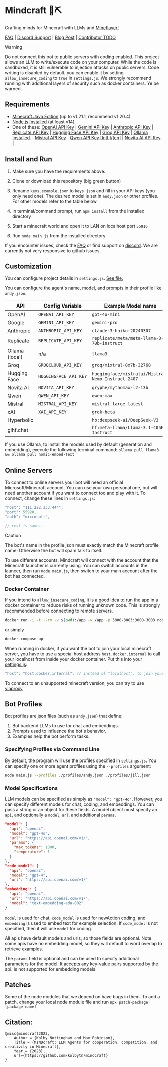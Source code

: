 # Mindcraft 🧠⛏️

Crafting minds for Minecraft with LLMs and [Mineflayer!](https://prismarinejs.github.io/mineflayer/#/)

[FAQ](https://github.com/kolbytn/mindcraft/blob/main/FAQ.md) | [Discord Support](https://discord.gg/mp73p35dzC) | [Blog Post](https://kolbynottingham.com/mindcraft/) | [Contributor TODO](https://github.com/users/kolbytn/projects/1)


> [!WARNING]
Do not connect this bot to public servers with coding enabled. This project allows an LLM to write/execute code on your computer. While the code is sandboxed, it is still vulnerable to injection attacks on public servers. Code writing is disabled by default, you can enable it by setting `allow_insecure_coding` to `true` in `settings.js`. We strongly recommend running with additional layers of security such as docker containers. Ye be warned.

## Requirements

- [Minecraft Java Edition](https://www.minecraft.net/en-us/store/minecraft-java-bedrock-edition-pc) (up to v1.21.1, recommend v1.20.4)
- [Node.js Installed](https://nodejs.org/) (at least v14)
- One of these: [OpenAI API Key](https://openai.com/blog/openai-api) | [Gemini API Key](https://aistudio.google.com/app/apikey) | [Anthropic API Key](https://docs.anthropic.com/claude/docs/getting-access-to-claude) | [Replicate API Key](https://replicate.com/) | [Hugging Face API Key](https://huggingface.co/) | [Groq API Key](https://console.groq.com/keys) | [Ollama Installed](https://ollama.com/download). | [Mistral API Key](https://docs.mistral.ai/getting-started/models/models_overview/) | [Qwen API Key [Intl.]](https://www.alibabacloud.com/help/en/model-studio/developer-reference/get-api-key)/[[cn]](https://help.aliyun.com/zh/model-studio/getting-started/first-api-call-to-qwen?) | [Novita AI API Key](https://novita.ai/settings?utm_source=github_mindcraft&utm_medium=github_readme&utm_campaign=link#key-management) |

## Install and Run

1. Make sure you have the requirements above.

2. Clone or download this repository (big green button)

3. Rename `keys.example.json` to `keys.json` and fill in your API keys (you only need one). The desired model is set in `andy.json` or other profiles. For other models refer to the table below.

4. In terminal/command prompt, run `npm install` from the installed directory

5. Start a minecraft world and open it to LAN on localhost port `55916`

6. Run `node main.js` from the installed directory

If you encounter issues, check the [FAQ](https://github.com/kolbytn/mindcraft/blob/main/FAQ.md) or find support on [discord](https://discord.gg/mp73p35dzC). We are currently not very responsive to github issues.

## Customization

You can configure project details in `settings.js`. [See file.](settings.js)

You can configure the agent's name, model, and prompts in their profile like `andy.json`.

| API | Config Variable | Example Model name | Docs |
|------|------|------|------|
| OpenAI | `OPENAI_API_KEY` | `gpt-4o-mini` | [docs](https://platform.openai.com/docs/models) |
| Google | `GEMINI_API_KEY` | `gemini-pro` | [docs](https://ai.google.dev/gemini-api/docs/models/gemini) |
| Anthropic | `ANTHROPIC_API_KEY` | `claude-3-haiku-20240307` | [docs](https://docs.anthropic.com/claude/docs/models-overview) |
| Replicate | `REPLICATE_API_KEY` | `replicate/meta/meta-llama-3-70b-instruct` | [docs](https://replicate.com/collections/language-models) |
| Ollama (local) | n/a | `llama3` | [docs](https://ollama.com/library) |
| Groq | `GROQCLOUD_API_KEY` | `groq/mixtral-8x7b-32768` | [docs](https://console.groq.com/docs/models) |
| Hugging Face | `HUGGINGFACE_API_KEY` | `huggingface/mistralai/Mistral-Nemo-Instruct-2407` | [docs](https://huggingface.co/models) |
| Novita AI | `NOVITA_API_KEY` | `gryphe/mythomax-l2-13b` | [docs](https://novita.ai/model-api/product/llm-api?utm_source=github_mindcraft&utm_medium=github_readme&utm_campaign=link) |
| Qwen | `QWEN_API_KEY` | `qwen-max` | [Intl.](https://www.alibabacloud.com/help/en/model-studio/developer-reference/use-qwen-by-calling-api)/[cn](https://help.aliyun.com/zh/model-studio/getting-started/models) |
| Mistral | `MISTRAL_API_KEY` | `mistral-large-latest` | [docs](https://docs.mistral.ai/getting-started/models/models_overview/) |
| xAI | `XAI_API_KEY` | `grok-beta` | [docs](https://docs.x.ai/docs) |
| Hyperbolic | ` ` | `hb:deepseek-ai/DeepSeek-V3` | [docs](https://docs.hyperbolic.xyz/docs/getting-started) |
| glhf.chat | ` ` | `hf:meta-llama/Llama-3.1-405B-Instruct` | [docs](https://glhf.chat/user-settings/api) |

If you use Ollama, to install the models used by default (generation and embedding), execute the following terminal command:
`ollama pull llama3 && ollama pull nomic-embed-text`

## Online Servers
To connect to online servers your bot will need an official Microsoft/Minecraft account. You can use your own personal one, but will need another account if you want to connect too and play with it. To connect, change these lines in `settings.js`:
```javascript
"host": "111.222.333.444",
"port": 55920,
"auth": "microsoft",

// rest is same...
```
> [!CAUTION]
> The bot's name in the profile.json must exactly match the Minecraft profile name! Otherwise the bot will spam talk to itself.

To use different accounts, Mindcraft will connect with the account that the Minecraft launcher is currently using. You can switch accounts in the launcer, then run `node main.js`, then switch to your main account after the bot has connected.

### Docker Container

If you intend to `allow_insecure_coding`, it is a good idea to run the app in a docker container to reduce risks of running unknown code. This is strongly recommended before connecting to remote servers.

```bash
docker run -i -t --rm -v $(pwd):/app -w /app -p 3000-3003:3000-3003 node:latest node main.js
```
or simply
```bash
docker-compose up
```

When running in docker, if you want the bot to join your local minecraft server, you have to use a special host address `host.docker.internal` to call your localhost from inside your docker container. Put this into your [settings.js](settings.js):

```javascript
"host": "host.docker.internal", // instead of "localhost", to join your local minecraft from inside the docker container
```

To connect to an unsupported minecraft version, you can try to use [viaproxy](services/viaproxy/README.md)

## Bot Profiles

Bot profiles are json files (such as `andy.json`) that define:

1. Bot backend LLMs to use for chat and embeddings.
2. Prompts used to influence the bot's behavior.
3. Examples help the bot perform tasks.

### Specifying Profiles via Command Line

By default, the program will use the profiles specified in `settings.js`. You can specify one or more agent profiles using the `--profiles` argument:

```bash
node main.js --profiles ./profiles/andy.json ./profiles/jill.json
```

### Model Specifications

LLM models can be specified as simply as `"model": "gpt-4o"`. However, you can specify different models for chat, coding, and embeddings. 
You can pass a string or an object for these fields. A model object must specify an `api`, and optionally a `model`, `url`, and additional `params`.

```json
"model": {
  "api": "openai",
  "model": "gpt-4o",
  "url": "https://api.openai.com/v1/",
  "params": {
    "max_tokens": 1000,
    "temperature": 1
  }
},
"code_model": {
  "api": "openai",
  "model": "gpt-4",
  "url": "https://api.openai.com/v1/"
},
"embedding": {
  "api": "openai",
  "url": "https://api.openai.com/v1/",
  "model": "text-embedding-ada-002"
}

```

`model` is used for chat, `code_model` is used for newAction coding, and `embedding` is used to embed text for example selection. If `code_model` is not specified, then it will use `model` for coding.

All apis have default models and urls, so those fields are optional. Note some apis have no embedding model, so they will default to word overlap to retrieve examples. 

The `params` field is optional and can be used to specify additional parameters for the model. It accepts any key-value pairs supported by the api. Is not supported for embedding models.

## Patches

Some of the node modules that we depend on have bugs in them. To add a patch, change your local node module file and run `npx patch-package [package-name]`

## Citation:

```
@misc{mindcraft2023,
    Author = {Kolby Nottingham and Max Robinson},
    Title = {MINDcraft: LLM Agents for cooperation, competition, and creativity in Minecraft},
    Year = {2023},
    url={https://github.com/kolbytn/mindcraft}
}
```
